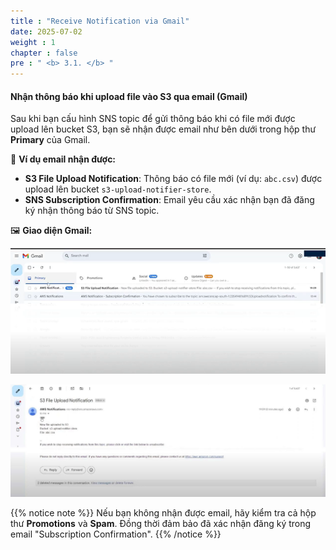 ```yaml
---
title : "Receive Notification via Gmail"
date: 2025-07-02
weight : 1
chapter : false
pre : " <b> 3.1. </b> "
---
```


#### Nhận thông báo khi upload file vào S3 qua email (Gmail)

Sau khi bạn cấu hình SNS topic để gửi thông báo khi có file mới được upload lên bucket S3, bạn sẽ nhận được email như bên dưới trong hộp thư **Primary** của Gmail.

📧 **Ví dụ email nhận được:**

- **S3 File Upload Notification**: Thông báo có file mới (ví dụ: `abc.csv`) được upload lên bucket `s3-upload-notifier-store`.
- **SNS Subscription Confirmation**: Email yêu cầu xác nhận bạn đã đăng ký nhận thông báo từ SNS topic.

🖼️ **Giao diện Gmail:**

![SNS Gmail Notification](/images/Picture2.png)

![SNS Gmail Notification](/images/gmal.jpg)

{{% notice note %}}
Nếu bạn không nhận được email, hãy kiểm tra cả hộp thư **Promotions** và **Spam**. Đồng thời đảm bảo đã xác nhận đăng ký trong email "Subscription Confirmation".
{{% /notice %}}
